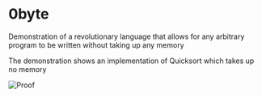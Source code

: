 0byte
=====

Demonstration of a revolutionary language that allows for any arbitrary program to be written without taking up any memory

The demonstration shows an implementation of Quicksort which takes up no memory

![Proof](https://raw.github.com/MarkDunne/0byte/master/proof.JPG)
